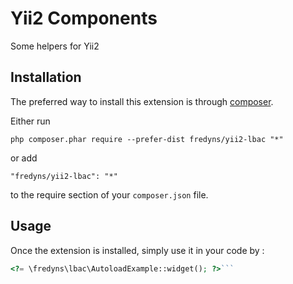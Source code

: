 Yii2 Components
===============
Some helpers for Yii2

Installation
------------

The preferred way to install this extension is through [composer](http://getcomposer.org/download/).

Either run

```
php composer.phar require --prefer-dist fredyns/yii2-lbac "*"
```

or add

```
"fredyns/yii2-lbac": "*"
```

to the require section of your `composer.json` file.


Usage
-----

Once the extension is installed, simply use it in your code by  :

```php
<?= \fredyns\lbac\AutoloadExample::widget(); ?>```